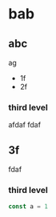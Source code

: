 # bab

## abc
ag
- 1f
- 2f
### third level
afdaf
fdaf

## 3f
fdaf
### third level



```jsx
const a = 1
```